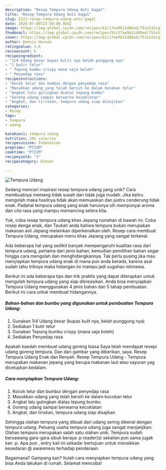 ```yaml
---
description: "Resep Tempura Udang Anti Gagal"
title: "Resep Tempura Udang Anti Gagal"
slug: 2122-resep-tempura-udang-anti-gagal
date: 2020-07-08T23:50:09.950Z
image: https://img-global.cpcdn.com/recipes/b1c17ae9b11d80ad/751x532cq70/tempura-udang-foto-resep-utama.jpg
thumbnail: https://img-global.cpcdn.com/recipes/b1c17ae9b11d80ad/751x532cq70/tempura-udang-foto-resep-utama.jpg
cover: https://img-global.cpcdn.com/recipes/b1c17ae9b11d80ad/751x532cq70/tempura-udang-foto-resep-utama.jpg
author: Dennis Hanson
ratingvalue: 3.6
reviewcount: 6
recipeingredient:
- "1/4 Udang besar kupas kulit nya belah punggung nya"
- "1 butir telur"
- " Tepung bumbu crispy mana saja boleh"
- " Penyedap rasa"
recipeinstructions:
- "Kocok telur dan bumbui dengan penyedap rasa"
- "Masukkan udang yang telah bersih ke dalam kocokan telur"
- "Angkat lalu gulingkan diatas tepung bumbu"
- "Goreng udang sampai berwarna kecoklatan"
- "Angkat, dan tiriskan, tempura udang siap disajikan"
categories:
- Resep
tags:
- tempura
- udang

katakunci: tempura udang 
nutrition: 291 calories
recipecuisine: Indonesian
preptime: "PT25M"
cooktime: "PT31M"
recipeyield: "1"
recipecategory: Dinner

---
```



![Tempura Udang](https://img-global.cpcdn.com/recipes/b1c17ae9b11d80ad/751x532cq70/tempura-udang-foto-resep-utama.jpg)

Sedang mencari inspirasi resep tempura udang yang unik? Cara membuatnya memang tidak susah dan tidak juga mudah. Jika keliru mengolah maka hasilnya tidak akan memuaskan dan justru cenderung tidak enak. Padahal tempura udang yang enak harusnya sih mempunyai aroma dan cita rasa yang mampu memancing selera kita.

Yuk, coba resep tempura udang khas Jepang rumahan di bawah ini. Coba resep denga enak, dan Taukah anda bahwa tempura bukan merupakan makanan asli Jepang melainkan diperkenalkan oleh. Resep cara membuat Tempura Udang, merupakan menu khas Jepang yang sangat terkenal.

Ada beberapa hal yang sedikit banyak mempengaruhi kualitas rasa dari tempura udang, pertama dari jenis bahan, kemudian pemilihan bahan segar hingga cara mengolah dan menghidangkannya. Tak perlu pusing jika mau menyiapkan tempura udang enak di mana pun anda berada, karena asal sudah tahu triknya maka hidangan ini mampu jadi suguhan istimewa.


Berikut ini ada beberapa tips dan trik praktis yang dapat diterapkan untuk mengolah tempura udang yang siap dikreasikan. Anda bisa menyiapkan Tempura Udang menggunakan 4 jenis bahan dan 5 tahap pembuatan. Berikut ini cara untuk membuat hidangannya.

<!--inarticleads1-->

##### Bahan-bahan dan bumbu yang digunakan untuk pembuatan Tempura Udang:

1. Gunakan 1/4 Udang besar (kupas kulit nya, belah punggung nya)
1. Sediakan 1 butir telur
1. Gunakan  Tepung bumbu crispy (mana saja boleh)
1. Sediakan  Penyedap rasa


Apakah kaedah membuat udang goreng biasa Saya telah mendapat resepi udang goreng tempura. Dan dari gambar yang diberikan, saya. Resep Tempura Udang Enak dan Renyah. Resep Tempura Udang - Tempura merupakan makanan jepang yang berupa makanan laut atau sayuran yag dicelupkan kedalam. 

<!--inarticleads2-->

##### Cara menyiapkan Tempura Udang:

1. Kocok telur dan bumbui dengan penyedap rasa
1. Masukkan udang yang telah bersih ke dalam kocokan telur
1. Angkat lalu gulingkan diatas tepung bumbu
1. Goreng udang sampai berwarna kecoklatan
1. Angkat, dan tiriskan, tempura udang siap disajikan


Sehingga olahan tempura yang dibuat dari udang sering dikenal dengan tempura udang. Peluang usaha tempura udang juga sangat menjanjikan. Olahan tempura merupakan salah satu olahan unik. Tempura sudah bersawang gara-gara sibuk beraya :p reader(s) sekalian pon sama jugak kan :p. Apa pun , entry kali ini sekadar bertujuan untuk menaikkan kesedaran @ awareness terhadap penderaan. 

Bagaimana? Gampang kan? Itulah cara menyiapkan tempura udang yang bisa Anda lakukan di rumah. Selamat mencoba!
